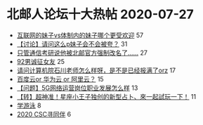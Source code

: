 # 北邮人论坛十大热帖 2020-07-27

- [互联网的妹子vs体制内的妹子哪个更受欢迎](https://bbs.byr.cn/article/Talking/6212183) 57
- [【讨论】请问这么p妹子会不会被夸？](https://bbs.byr.cn/article/Photo/268988) 31
- [只管通信考研说他被北邮官方强制改名了……](https://bbs.byr.cn/article/Picture/3260226) 27
- [92男诚征女友](https://bbs.byr.cn/article/Friends/1920548) 25
- [请问计算机院石川老师怎么样呀，是不是已经报满了orz](https://bbs.byr.cn/article/AimGraduate/1194202) 17
- [百度云or 华为云 or 阿里云？](https://bbs.byr.cn/article/WorkLife/1122010) 15
- [【问题】5G网络运营岗位职业发展怎么样](https://bbs.byr.cn/article/Job/2096451) 13
- [【转】超神准！星座小王子独创的新型占卜、來一起試玩一下！](https://bbs.byr.cn/article/Constellations/326533) 11
- [学游泳](https://bbs.byr.cn/article/Health/221465) 8
- [2020 CSC寻同伴](https://bbs.byr.cn/article/GoAbroad/371411) 6


